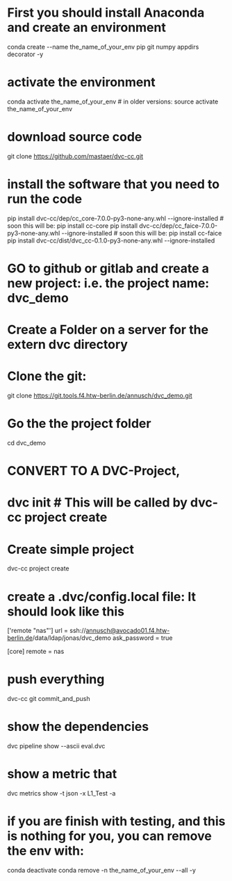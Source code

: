 # First you should install Anaconda and create an environment 
conda create --name the_name_of_your_env pip git numpy appdirs decorator -y

# activate the environment
conda activate the_name_of_your_env   # in older versions: source activate the_name_of_your_env

# download source code
git clone https://github.com/mastaer/dvc-cc.git

# install the software that you need to run the code
pip install dvc-cc/dep/cc_core-7.0.0-py3-none-any.whl --ignore-installed   # soon this will be:  pip install cc-core
pip install dvc-cc/dep/cc_faice-7.0.0-py3-none-any.whl --ignore-installed  # soon this will be:  pip install cc-faice
pip install dvc-cc/dist/dvc_cc-0.1.0-py3-none-any.whl --ignore-installed

# GO to github or gitlab and create a new project: i.e. the project name: dvc_demo

# Create a Folder on a server for the extern dvc directory

# Clone the git: 
git clone https://git.tools.f4.htw-berlin.de/annusch/dvc_demo.git

# Go the the project folder
cd dvc_demo


# CONVERT TO A DVC-Project,
# dvc init # This will be called by dvc-cc project create

# Create simple project
dvc-cc project create

# create a .dvc/config.local file: It should look like this
['remote "nas"']
url = ssh://annusch@avocado01.f4.htw-berlin.de/data/ldap/jonas/dvc_demo
ask_password = true

[core]
remote = nas

# push everything
dvc-cc git commit_and_push





# show the dependencies
dvc pipeline show --ascii eval.dvc

# show a metric that 
dvc metrics show -t json -x L1_Test -a




# if you are finish with testing, and this is nothing for you, you can remove the env with:
conda deactivate
conda remove -n the_name_of_your_env --all -y

